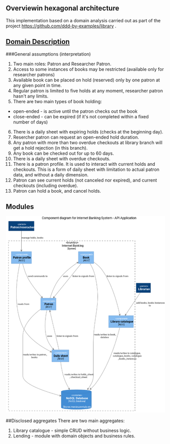 ## Overviewin hexagonal architecture
This implementation based on a domain analysis carried out 
as part of the project https://github.com/ddd-by-examples/library .   

## [Domain Description](https://github.com/ddd-by-examples/library#domain-description) 

###General assumptions (interpretation)

1. Two main roles: Patron and Researcher Patron.
2. Access to some instances of books may be restricted (available only for researcher patrons) 
3. Available book can be placed on hold (reserved) only by one patron at any given point in time.
4. Regular patron is limited to five holds at any moment, researcher patron hasn't any limits.
5. There are two main types of book holding:
+ open-ended - is active until the patron checks out the book
+ close-ended - can be expired (if it's not completed within a fixed number of days)
6. There is a daily sheet with expiring holds (checks at the beginning day).
7. Resercher patron can request an open-ended hold duration.
8. Any patron with more than two overdue checkouts at library branch will get a hold rejection (in this branch).
9. Any book can be checked out for up to 60 days.
10. There is a daily sheet with overdue checkouts.
11. There is a patron profile. It is used to interact with current holds and checkouts. This is a form of daily sheet
with limitation to actual patron data, and without a daily dimension.
12. Patron can see current holds (not canceled nor expired), and current checkouts (including overdue).
13. Patron can hold a book, and cancel holds. 

## Modules
![C4 Diagram Modules](doc/modules.png)

##Disclosed aggregates
There are two main aggregates:
1. Library catalogue - simple CRUD without business logic. 
2. Lending  - module with domain objects and business rules.
